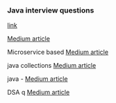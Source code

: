### Java interview questions

[link](https://medium.com/@gaddamnaveen192/multithreading-350-interview-questions-in-depth-explanations-in-java-a9160ba65ad9#62d9)

[Medium article](https://medium.com/@shivamsrivastava.iec/691c98123027)

Microservice based [Medium article](https://codefarm0.medium.com/10-tricky-microservices-scenario-based-interview-questions-and-answers-6a2309a1ea34)

java collections [Medium article](https://medium.com/@pudarimadhavi99/mastering-java-collections-15-tricky-interview-questions-every-developer-should-know-18edb64d60e1)

java - [Medium article](https://medium.com/@shivamsrivastava.iec/e21dffbe1d7d)

DSA q [Medium article](https://medium.com/javarevisited/top-10-common-algorithm-interview-questions-and-answers-in-java-2025-6b8d7438af43)